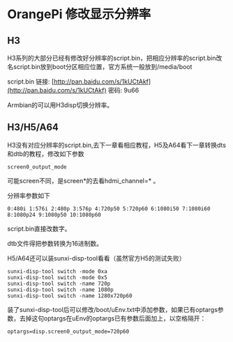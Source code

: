 # OrangePi 修改显示分辨率

## H3

H3系列的大部分已经有修改好分辨率的script.bin，把相应分辨率的script.bin改名script.bin放到boot分区相应位置，官方系统一般放到/media/boot

script.bin 链接: [http://pan.baidu.com/s/1kUCtAkf](http://pan.baidu.com/s/1kUCtAkf) 密码: 9u66

Armbian的可以用H3disp切换分辨率。

## H3/H5/A64

H3没有对应分辨率的script.bin,去下一章看相应教程，H5及A64看下一章转换dts和dtb的教程，修改如下参数

```
screen0_output_mode
```

可能screen不同，是screen\*的去看hdmi\_channel=\* 。

分辨率参数如下

```
0:480i 1:576i 2:480p 3:576p 4:720p50 5:720p60 6:1080i50 7:1080i60 8:1080p24 9:1080p50 10:1080p60
```

script.bin直接改数字。

dtb文件得把参数转换为16进制数。

H5/A64还可以装sunxi-disp-tool看看（虽然官方H5的测试失败）

```
sunxi-disp-tool switch -mode 0xa
sunxi-disp-tool switch -mode 0x5
sunxi-disp-tool switch -name 720p
sunxi-disp-tool switch -name 1080p
sunxi-disp-tool switch -name 1280x720p60
```

装了sunxi-disp-tool后可以修改/boot/uEnv.txt中添加参数，如果已有optargs参数，去掉这句optargs在uEnv的optargs已有参数后面加上，以空格隔开：

```
optargs=disp.screen0_output_mode=720p60
```



